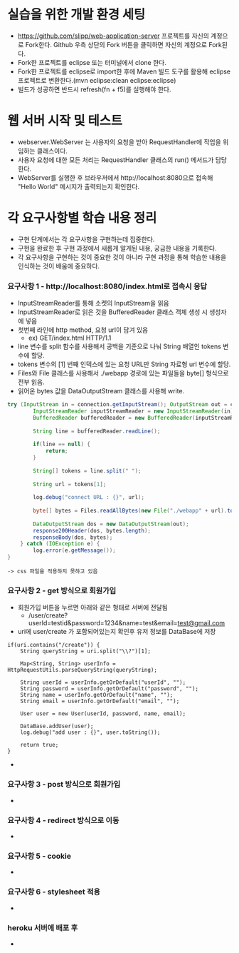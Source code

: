 # 실습을 위한 개발 환경 세팅
* https://github.com/slipp/web-application-server 프로젝트를 자신의 계정으로 Fork한다. Github 우측 상단의 Fork 버튼을 클릭하면 자신의 계정으로 Fork된다.
* Fork한 프로젝트를 eclipse 또는 터미널에서 clone 한다.
* Fork한 프로젝트를 eclipse로 import한 후에 Maven 빌드 도구를 활용해 eclipse 프로젝트로 변환한다.(mvn eclipse:clean eclipse:eclipse)
* 빌드가 성공하면 반드시 refresh(fn + f5)를 실행해야 한다.

# 웹 서버 시작 및 테스트
* webserver.WebServer 는 사용자의 요청을 받아 RequestHandler에 작업을 위임하는 클래스이다.
* 사용자 요청에 대한 모든 처리는 RequestHandler 클래스의 run() 메서드가 담당한다.
* WebServer를 실행한 후 브라우저에서 http://localhost:8080으로 접속해 "Hello World" 메시지가 출력되는지 확인한다.

# 각 요구사항별 학습 내용 정리
* 구현 단계에서는 각 요구사항을 구현하는데 집중한다. 
* 구현을 완료한 후 구현 과정에서 새롭게 알게된 내용, 궁금한 내용을 기록한다.
* 각 요구사항을 구현하는 것이 중요한 것이 아니라 구현 과정을 통해 학습한 내용을 인식하는 것이 배움에 중요하다. 

### 요구사항 1 - http://localhost:8080/index.html로 접속시 응답
* InputStreamReader를 통해 소켓의 InputStream을 읽음
* InputStreamReader로 읽은 것을 BufferedReader 클래스 객체 생성 시 생성자에 넣음
* 첫번째 라인에 http method, 요청 url이 담겨 있음
	* ex) GET/index.html HTTP/1.1
* line 변수를 split 함수를 사용해서 공백을 기준으로 나눠 String 배열인 tokens 변수에 할당.
* tokens 변수의 [1] 번째 인덱스에 있는 요청 URL만 String 자료형 url 변수에 할당.
* Files와 File 클래스를 사용해서 ./webapp 경로에 있는 파일들을 byte[] 형식으로 전부 읽음.
* 읽어온 bytes 값을 DataOutputStream 클래스를 사용해 write.

```java
try (InputStream in = connection.getInputStream(); OutputStream out = connection.getOutputStream()) {
    	InputStreamReader inputStreamReader = new InputStreamReader(in);
    	BufferedReader bufferedReader = new BufferedReader(inputStreamReader);
    	
    	String line = bufferedReader.readLine();
    	
    	if(line == null) {
    		return;
    	}
    	
    	String[] tokens = line.split(" ");
    	
    	String url = tokens[1];
    	
    	log.debug("connect URL : {}", url);
    	
    	byte[] bytes = Files.readAllBytes(new File("./webapp" + url).toPath());
    	
    	DataOutputStream dos = new DataOutputStream(out);
        response200Header(dos, bytes.length);
        responseBody(dos, bytes);
    } catch (IOException e) {
        log.error(e.getMessage());
}
```

	-> css 파일을 적용하지 못하고 있음

### 요구사항 2 - get 방식으로 회원가입
* 회원가입 버튼을 누르면 아래와 같은 형태로 서버에 전달됨
	* /user/create?userId=testid&password=1234&name=test&email=test@gmail.com
* uri에 user/create 가 포함되어있는지 확인후 유저 정보를 DataBase에 저장

```
if(uri.contains("/create")) {
	String queryString = uri.split("\\?")[1];

	Map<String, String> userInfo = HttpRequestUtils.parseQueryString(queryString);

	String userId = userInfo.getOrDefault("userId", "");
	String password = userInfo.getOrDefault("password", "");
	String name = userInfo.getOrDefault("name", "");
	String email = userInfo.getOrDefault("email", "");

	User user = new User(userId, password, name, email);

	DataBase.addUser(user);
	log.debug("add user : {}", user.toString());

	return true;
}
```
 * 

### 요구사항 3 - post 방식으로 회원가입
* 

### 요구사항 4 - redirect 방식으로 이동
* 

### 요구사항 5 - cookie
* 

### 요구사항 6 - stylesheet 적용
* 

### heroku 서버에 배포 후
* 
